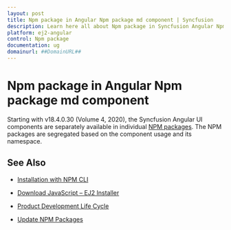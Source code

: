 ```yaml
---
layout: post
title: Npm package in Angular Npm package md component | Syncfusion
description: Learn here all about Npm package in Syncfusion Angular Npm package md component of Syncfusion Essential JS 2 and more.
platform: ej2-angular
control: Npm package 
documentation: ug
domainurl: ##DomainURL##
---
```


# Npm package in Angular Npm package md component

Starting with v18.4.0.30 (Volume 4, 2020), the Syncfusion Angular UI components are separately available in individual [NPM packages](https://www.npmjs.com/search?q=%40syncfusion%2Fej2-angular). The NPM packages are segregated based on the component usage and its namespace.

## See Also

* [Installation with NPM CLI](../installation-and-upgrade/installation/)

* [Download JavaScript – EJ2 Installer](../installation-and-upgrade/download/#download-javascript--ej2-installer)

* [Product Development Life Cycle](https://www.syncfusion.com/support/product-lifecycle/)

* [Update NPM Packages](../common/how-to/update-npm-package/)